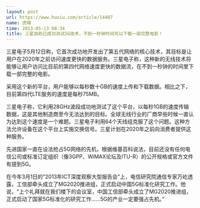 ```yaml
---
layout: post
url: https://www.huxiu.com/article/14407
name: 虎嗅
time: 2013-05-13 08:34
title: 三星自称已成功测试5G技术，不到一秒钟时间可以下载一部完整电影！
---
```

三星电子5月12日称，它首次成功地开发出了第五代网络的核心技术，其目标是让用户在2020年之前访问速度更快的数据服务。三星电子称，这种新的无线技术将能够让用户访问比目前的第四代网络速度更快的数据流，在不到一秒钟的时间里下载一部完整的电影。

采用这个新的平台，用户能够以每秒数十GB的速度上传和下载数据。相比之下，目前第四代LTE服务的速度是每秒75MB。

三星电子称，它利用28GHz波段成功地测试了这个平台，以每秒1GB的速度传输数据，这是其他制造商至今无法达到的目标。全球无线行业的厂商早些时候一直认为达到这个速度是一个难题。三星电子利用64个天线组克服了这个问题。这种方法允许设备在这个平台上实施交换信号。三星计划在2020年之前向消费者提供这种服务。

先进国家一直在设法抢占5G网络的先机，根据维基百科说法，目前还没有任何电信公司或标准订定组织（像3GPP、WiMAX论坛及ITU-R）的公开规格或官方文件有提到5G。

在今年3月1日的“2013年ICT深度观察大型报告会”上，电信研究院通信专家万屹透露，工信部牵头成立了MG2020推进组，正式启动中国5G标准化研究工作。他说，“上个礼拜就在我们楼下的会议室，中国工信部牵头成立了MG2020推进组，正式启动了国家5G标准化的研究工作……5G的产业一定要强占先机。”

